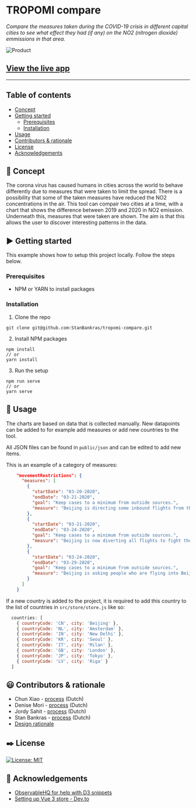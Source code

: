 # TROPOMI compare
_Compare the measures taken during the COVID-19 crisis in different capital cities to see what effect they had (if any) on the NO2 (nitrogen dioxide) emmissions in that area._

![Product](https://tropomi.netlify.app/img/github-gif.gif)
## [View the live app](https://tropomi.netlify.app/#/)

-----

## Table of contents
* [Concept](https://github.com/StanBankras/tropomi-compare#concept)
* [Getting started](https://github.com/StanBankras/tropomi-compare#getting-started)
  	* [Prerequisites](https://github.com/StanBankras/tropomi-compare#prerequisites)
    * [Installation](https://github.com/StanBankras/tropomi-compare#installation)
* [Usage](https://github.com/StanBankras/tropomi-compare#usage)
* [Contributors & rationale](https://github.com/StanBankras/tropomi-compare#contributors)
* [License](https://github.com/StanBankras/tropomi-compare#license)
* [Acknowledgements](https://github.com/StanBankras/tropomi-compare#acknowledgements)

## :crystal_ball: Concept
The corona virus has caused humans in cities across the world to behave differently due to measures that were taken to limit the spread. There is a possibility that some of the taken measures have reduced the NO2 concentrations in the air. This tool can compair two cities at a time, with a chart that shows the difference between 2019 and 2020 in NO2 emission. Underneath this, measures that were taken are shown. The aim is that this allows the user to discover interesting patterns in the data.

## :arrow_forward: Getting started
This example shows how to setup this project locally. Follow the steps below.

### Prerequisites
* NPM or YARN to install packages

### Installation
1. Clone the repo
```
git clone git@github.com:StanBankras/tropomi-compare.git
```
2. Install NPM packages
```
npm install
// or
yarn install
```
3. Run the setup
```
npm run serve
// or
yarn serve
```

## :wrench: Usage
The charts are based on data that is collected manually. New datapoints can be added to for example add measures or add new countries to the tool.

All JSON files can be found in `public/json` and can be edited to add new items.

This is an example of a category of measures:
```json
    "movementRestrictions": {
      "measures": [
        {
          "startDate": "03-20-2020",
          "endDate": "03-21-2020",
          "goal": "Keep cases to a minimum from outside sources.",
          "measure": "Beijing is directing some inbound flights from their capital airport to other airports."
        },
        {
          "startDate": "03-21-2020",
          "endDate": "03-24-2020",
          "goal": "Keep cases to a minimum from outside sources.",
          "measure": "Beijing is now diverting all flights to fight the virus."
        },
        {
          "startDate": "03-24-2020",
          "endDate": "03-29-2020",
          "goal": "Keep cases to a minimum from outside sources.",
          "measure": "Beijing is asking people who are flying into Beijing to fill in a health declaration form. Also the flights will be diverted to other cities."
        }
      ]
    }
```
If a new country is added to the project, it is required to add this country to the list of countries in `src/store/store.js` like so:
```js
  countries: [
    { countryCode: 'CN', city: 'Beijing' },
    { countryCode: 'NL', city: 'Amsterdam' },
    { countryCode: 'IN', city: 'New Delhi' },
    { countryCode: 'KR', city: 'Seoul' },
    { countryCode: 'IT', city: 'Milan' },
    { countryCode: 'GB', city: 'London' },
    { countryCode: 'JP', city: 'Tokyo' },
    { countryCode: 'LV', city: 'Riga' }
  ]
```

## :smiley: Contributors & rationale
* Chun Xiao - [process](https://www.dropbox.com/scl/fi/fwvnjz2bk71rxzdgr9goe/Processboek-Chun-Hui-Xiao-KNMI-project.paper?dl=0&rlkey=bg0wjegcb8n2j7zb2quccjqql) (Dutch)
* Denise Mori - [process](https://denise-mori1996.gitbook.io/information-design/) (Dutch)
* Jordy Sahit - [process](https://www.notion.so/Procesboek-a32fde15151c4266b093b7d3942dfb06) (Dutch)
* Stan Bankras  - [process](https://stanbankras.gitbook.io/information-design-knmi/) (Dutch)
* [Design rationale](https://www.notion.so/Design-rationale-00e275a32fc04b5395ce6380570232c1)

## :black_nib: License
[![License: MIT](https://img.shields.io/badge/License-MIT-yellow.svg)](https://opensource.org/licenses/MIT)

## :scroll: Acknowledgements
* [ObservableHQ for help with D3 snippets](https://observablehq.com/@d3/d3-line)
* [Setting up Vue 3 store - Dev.to](https://dev.to/daniel_adekoya_/how-to-initialize-vuex-in-the-new-vue-3-preview-49ef)